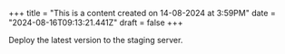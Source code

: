 +++
title = "This is a content created on 14-08-2024 at 3:59PM"
date = "2024-08-16T09:13:21.441Z"
draft = false
+++

  Deploy the latest version to the staging server.
        